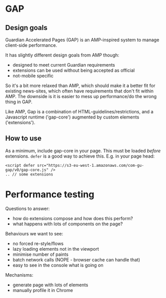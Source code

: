 # GAP

## Design goals

Guardian Accelerated Pages (GAP) is an AMP-inspired system to manage client-side
performance.

It has slightly different design goals from AMP though:

* designed to meet current Guardian requirements
* extensions can be used without being accepted as official
* not-mobile specific

So it's a bit more relaxed than AMP, which should make it a better fit for existing news-sites, which often have requirements that don't fit within AMP. The downside is it is easier to mess up performance/do the wrong thing in GAP.

Like AMP, Gap is a combination of HTML-guidelines/restrictions, and a Javascript runtime ('gap-core') augmented by custom elements ('extensions').

## How to use

As a minimum, include gap-core in your page. This must be loaded *before*
extensions. `defer` is a good way to achieve this. E.g. in your page head:

    <script defer src="https://s3-eu-west-1.amazonaws.com/com-gu-gap/v0/gap-core.js" />
    .. // some extensions

# Performance testing

Questions to answer:

* how do extensions compose and how does this perform?
* what happens with lots of components on the page?

Behaviours we want to see:

* no forced re-style/flows
* lazy loading elements not in the viewport
* minimise number of paints
* batch network calls (NOPE - browser cache can handle that)
* easy to see in the console what is going on

Mechanisms:

* generate page with lots of elements
* manually profile it in Chrome